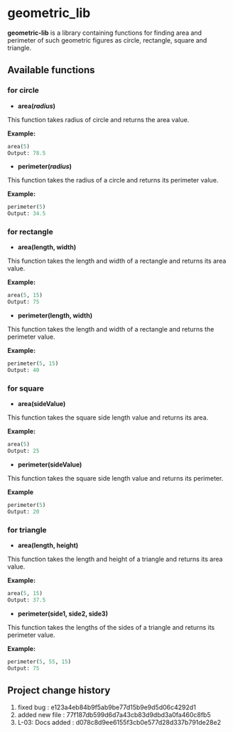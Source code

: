 # geometric_lib
**geometric-lib** is a library containing functions for finding area and perimeter of such geometric figures as circle, rectangle, square and triangle.

## Available functions 
### for circle
* **area(*radius*)**

This function takes radius of circle and returns the area value.

**Example:**

```Python
area(5)
Output: 78.5
```
* **perimeter(*radius*)**

This function takes the radius of a circle and returns its perimeter value.

**Example:**

```Python
perimeter(5)
Output: 34.5
```

### for rectangle

* **area(length, width)**
  
This function takes the length and width of a rectangle and returns its area value.

**Example:**

```Python
area(5, 15)
Output: 75
```

* **perimeter(length, width)**

This function takes the length and width of a rectangle and returns the perimeter value.

**Example:**

```Python
perimeter(5, 15)
Output: 40
```

### for square

* **area(sideValue)**

This function takes the square side length value and returns its area.

**Example:**

```Python
area(5)
Output: 25
```

* **perimeter(sideValue)**

This function takes the square side length value and returns its perimeter.

**Example**

```Python
perimeter(5)
Output: 20
```

### for triangle

* **area(length, height)**

This function takes the length and height of a triangle and returns its area value.

**Example:**

```Python
area(5, 15)
Output: 37.5
```

* **perimeter(side1, side2, side3)**

This function takes the lengths of the sides of a triangle and returns its perimeter value.

**Example:**

```Python
perimeter(5, 55, 15)
Output: 75
```

## Project change history

1. fixed bug
   : e123a4eb84b9f5ab9be77d15b9e9d5d06c4292d1
2. added new file
   : 77f187db599d6d7a43cb83d9dbd3a0fa460c8fb5
3. L-03: Docs added
   : d078c8d9ee6155f3cb0e577d28d337b791de28e2
